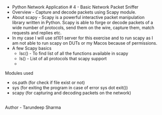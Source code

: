 * Python Network Application # 4 - Basic Network Packet Sniffer
* Overview - Capture and decode packets using Scapy module. 
* About scapy - Scapy is a powerful interactive packet manipulation library written in Python. Scapy is able to forge or decode packets of a wide number of protocols, send them on the wire, capture them, match requests and replies etc.
* In my case I will use st101 server for this exercise and to run scapy as I am not able to run scapy on DUTs or my Macos because of permissions.
* A few Scapy basics
    - lsc() - To find list of all the functions available in scapy
    - ls() - List of all protocols that scapy support
    - 

Modules used 
* os.path (for check if file exist or not)
* sys (for exiting the program in case of error sys dot exit())
* scapy (for capturing and decoding packets on the network)


<br>
Author - Tarundeep Sharma
